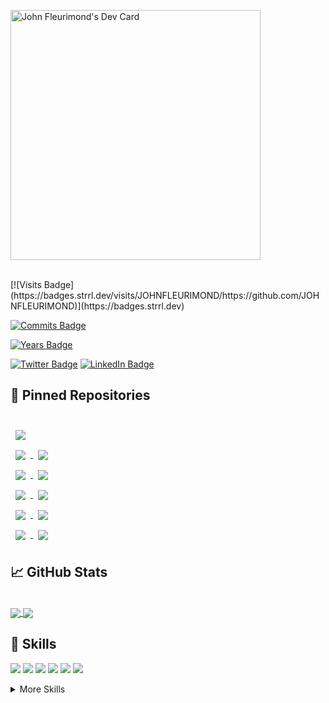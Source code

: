 <a href="https://app.daily.dev/freshxvisuals"><img src="https://api.daily.dev/devcards/4a536c6de6cd497485c595fdc6dc84b2.png?r=0qw" width="400" alt="John Fleurimond's Dev Card"/></a>

<br>
[![Visits Badge](https://badges.strrl.dev/visits/JOHNFLEURIMOND/https://github.com/JOHNFLEURIMOND)](https://badges.strrl.dev)

[![Commits Badge](https://badges.strrl.dev/commits/yearly/JOHNFLEURIMOND)](https://badges.strrl.dev)

[![Years Badge](https://badges.strrl.dev/years/JOHNFLEURIMOND)](https://badges.strrl.dev)

[![Twitter Badge](https://img.shields.io/badge/Twitter-Profile-informational?style=flat&logo=twitter&logoColor=white&color=1CA2F1)](https://twitter.com/tcodemonger)
[![LinkedIn Badge](https://img.shields.io/badge/LinkedIn-Profile-informational?style=flat&logo=linkedin&logoColor=white&color=0D76A8)](https://www.linkedin.com/in/john-fleurimond/)


## 📌 Pinned Repositories



<br>

<a href="https://github.com/JOHNFLEURIMOND/FantasyFootball">
  <img align="center" style="margin:0.5rem" src="https://github-readme-stats.vercel.app/api/pin/?username=JOHNFLEURIMOND&repo=FantasyFootball&title_color=ffffff&text_color=c9cacc&icon_color=4AB197&bg_color=1A2B34" />
</a>
<br>


<a href="https://github.com/JOHNFLEURIMOND/MERNStackForm">
  <img align="center" style="margin:0.5rem" src="https://github-readme-stats.vercel.app/api/pin/?username=JOHNFLEURIMOND&repo=MERNStackForm&title_color=ffffff&text_color=c9cacc&icon_color=4AB197&bg_color=1A2B34" />
</a>

<a href="https://github.com/JOHNFLEURIMOND/Redux-earthquake-api-appt">
  <img align="center" style="margin:0.5rem" src="https://github-readme-stats.vercel.app/api/pin/?username=JOHNFLEURIMOND&repo=Redux-earthquake-api-app&title_color=ffffff&text_color=c9cacc&icon_color=4AB197&bg_color=1A2B34" />
</a>
<br>


<a href="https://github.com/JOHNFLEURIMOND/React-API-Chart-JS">
  <img align="center" style="margin:0.5rem" src="https://github-readme-stats.vercel.app/api/pin/?username=JOHNFLEURIMOND&repo=React-API-Chart-JS&title_color=ffffff&text_color=c9cacc&icon_color=4AB197&bg_color=1A2B34" />
</a>
<a href="https://github.com/JOHNFLEURIMOND/StarWarsFilmApi">
  <img align="center" style="margin:0.5rem" src="https://github-readme-stats.vercel.app/api/pin/?username=JOHNFLEURIMOND&repo=StarWarsFilmApp&title_color=ffffff&text_color=c9cacc&icon_color=4AB197&bg_color=1A2B34" />
</a>
<br>

<a href="https://github.com/JOHNFLEURIMOND/ReactReduxToDoList">
  <img align="center" style="margin:0.5rem" src="https://github-readme-stats.vercel.app/api/pin/?username=JOHNFLEURIMOND&repo=ReactReduxToDoList&title_color=ffffff&text_color=c9cacc&icon_color=4AB197&bg_color=1A2B34" />
</a>
<a href="https://github.com/JOHNFLEURIMOND/Marvel-API-Redux-Character-App">
  <img align="center" style="margin:0.5rem" src="https://github-readme-stats.vercel.app/api/pin/?username=JOHNFLEURIMOND&repo=Marvel-API-Redux-Character-App&title_color=ffffff&text_color=c9cacc&icon_color=4AB197&bg_color=1A2B34" />
</a>
<br>
<a href="https://github.com/JOHNFLEURIMOND/itinerary-list">
  <img align="center" style="margin:0.5rem" src="https://github-readme-stats.vercel.app/api/pin/?username=JOHNFLEURIMOND&repo=itinerary-list&title_color=ffffff&text_color=c9cacc&icon_color=4AB197&bg_color=1A2B34" />
</a>
<a href="https://github.com/JOHNFLEURIMOND/MysqlExpressReactNode">
  <img align="center" style="margin:0.5rem" src="https://github-readme-stats.vercel.app/api/pin/?username=JOHNFLEURIMOND&repo=MysqlExpressReactNode&title_color=ffffff&text_color=c9cacc&icon_color=4AB197&bg_color=1A2B34" />
</a>
<br>
<a href="https://github.com/JOHNFLEURIMOND/React-Typescript-Pokemon-Redux">
  <img align="center" style="margin:0.5rem" src="https://github-readme-stats.vercel.app/api/pin/?username=JOHNFLEURIMOND&repo=React-Typescript-Pokemon-Redux&title_color=ffffff&text_color=c9cacc&icon_color=4AB197&bg_color=1A2B34" />
</a>

<a href="https://github.com/JOHNFLEURIMOND/PassportReactExpressNode">
  <img align="center" style="margin:0.5rem" src="https://github-readme-stats.vercel.app/api/pin/?username=JOHNFLEURIMOND&repo=PassportReactExpressNode&title_color=ffffff&text_color=c9cacc&icon_color=4AB197&bg_color=1A2B34" />
</a>


## &#x1f4c8; GitHub Stats

<br>

<a href="https://github.com/anuraghazra/github-readme-stats">
  <img align="center" src="https://github-readme-stats.vercel.app/api?username=JOHNFLEURIMOND&theme=radical" />
</a>
<a href="https://github.com/anuraghazra/github-readme-stats">
  <img align="center" src="https://github-readme-stats.vercel.app/api/top-langs/?username=JOHNFLEURIMOND&theme=radical" />
</a>

## 💼 Skills

![](https://img.shields.io/badge/Code-React-informational?style=flat&logo=react&logoColor=white&color=4AB197)
![](https://img.shields.io/badge/Code-Redux-informational?style=flat&logo=Redux&logoColor=white&color=4AB197)
![](https://img.shields.io/badge/Code-JavaScript-informational?style=flat&logo=JavaScript&logoColor=white&color=4AB197)
![](https://img.shields.io/badge/Code-TypeScript-informational?style=flat&logo=TypeScript&logoColor=white&color=4AB197)
![](https://img.shields.io/badge/Code-MongoDB-informational?style=flat&logo=MongoDB&logoColor=white&color=4AB197)
![](https://img.shields.io/badge/Code-MySQL-informational?style=flat&logo=MySQL&logoColor=white&color=4AB197)

<details>
<summary>More Skills</summary>
<br>

![](https://img.shields.io/badge/Style-CSS-informational?style=flat&logo=css3&logoColor=white&color=4AB197)
![](https://img.shields.io/badge/Style-Sass-informational?style=flat&logo=Sass&logoColor=white&color=4AB197)
![](https://img.shields.io/badge/Style-Stylus-informational?style=flat&logo=Stylus&logoColor=white&color=4AB197)

<br>

![](https://img.shields.io/badge/Test-Jest-informational?style=flat&logo=jest&logoColor=white&color=4AB197)

<br>

![](https://img.shields.io/badge/Tools-Netlify-informational?style=flat&logo=netlify&logoColor=white&color=4AB197)
![](https://img.shields.io/badge/Tools-NPM-informational?style=flat&logo=npm&logoColor=white&color=4AB197)
![](https://img.shields.io/badge/Tools-Postman-informational?style=flat&logo=Postman&logoColor=white&color=4AB197)
![](https://img.shields.io/badge/Tools-Photoshop-informational?style=flat&logo=Adobe-Photoshop&logoColor=white&color=4AB197)
![](https://img.shields.io/badge/Tools-Illustrator-informational?style=flat&logo=Adobe-Illustrator&logoColor=white&color=4AB197)
![](https://img.shields.io/badge/Tools-AdobeXD-informational?style=flat&logo=Adobe-XD&logoColor=white&color=4AB197)
![](https://img.shields.io/badge/Tools-GitHub-informational?style=flat&logo=GitHub&logoColor=white&color=4AB197)
![](https://img.shields.io/badge/Tools-GitLab-informational?style=flat&logo=GitLab&logoColor=white&color=4AB197)
![](https://img.shields.io/badge/Tools-Bitbucket-informational?style=flat&logo=Bitbucket&logoColor=white&color=4AB197)
![](https://img.shields.io/badge/Tools-Jira-informational?style=flat&logo=Jira-Software&logoColor=white&color=4AB197)

</details>

<br>
<!--
**JOHNFLEURIMOND/JOHNFLEURIMOND** is a ✨ _special_ ✨ repository because its `README.md` (this file) appears on your GitHub profile.

Here are some ideas to get you started:

- 🔭 I’m currently working on ...
- 🌱 I’m currently learning ...
- 👯 I’m looking to collaborate on ...
- 🤔 I’m looking for help with ...
- 💬 Ask me about ...
- 📫 How to reach me: ...
- 😄 Pronouns: ...
- ⚡ Fun fact: ...
  -->
